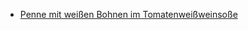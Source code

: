 * [Penne mit weißen Bohnen im Tomatenweißweinsoße](https://www.eat-this.org/penne-e-fagioli-bianchi/#recipe)
